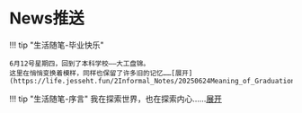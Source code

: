 # News推送

!!! tip "生活随笔-毕业快乐"

    6月12号星期四，回到了本科学校——大工盘锦。
    这里在悄悄变换着模样，同样也保留了许多旧的记忆……[展开](https://life.jesseht.fun/2Informal_Notes/20250624Meaning_of_Graduation)


!!! tip "生活随笔-序言"
    我在探索世界，也在探索内心……[展开](https://life.jesseht.fun/2Informal_Notes/)
